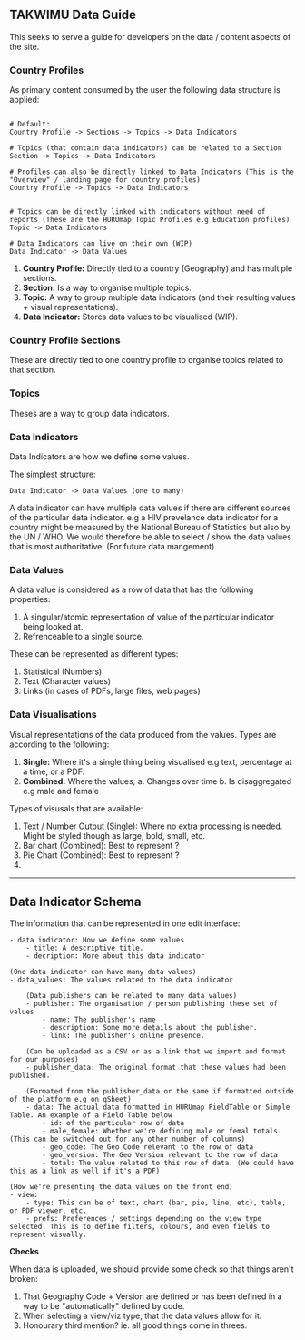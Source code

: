 TAKWIMU Data Guide
------------------

This seeks to serve a guide for developers on the data / content aspects of the site.


### Country Profiles

As primary content consumed by the user the following data structure is applied:

```

# Default:
Country Profile -> Sections -> Topics -> Data Indicators

# Topics (that contain data indicators) can be related to a Section
Section -> Topics -> Data Indicators

# Profiles can also be directly linked to Data Indicators (This is the "Overview" / landing page for country profiles)
Country Profile -> Topics -> Data Indicators


# Topics can be directly linked with indicators without need of reports (These are the HURUmap Topic Profiles e.g Education profiles)
Topic -> Data Indicators

# Data Indicators can live on their own (WIP)
Data Indicator -> Data Values

```

1. **Country Profile:** Directly tied to a country (Geography) and has multiple sections.
2. **Section:** Is a way to organise multiple topics.
3. **Topic:** A way to group multiple data indicators (and their resulting values + visual representations).
4. **Data Indicator:** Stores data values to be visualised (WIP).


### Country Profile Sections

These are directly tied to one country profile to organise topics related to that section.


### Topics

Theses are a way to group data indicators.

### Data Indicators

Data Indicators are how we define some values.

The simplest structure:

```
Data Indicator -> Data Values (one to many)
```

A data indicator can have multiple data values if there are different sources of the particular data indicator. e.g a HIV prevelance data indicator for a country might be measured by the National Bureau of Statistics but also by the UN / WHO. We would therefore be able to select / show the data values that is most authoritative. (For future data mangement)


### Data Values

A data value is considered as a row of data that has the following properties:

1. A singular/atomic representation of value of the particular indicator being looked at.
2. Refrenceable to a single source.

These can be represented as different types:

1. Statistical (Numbers)
2. Text (Character values)
3. Links (in cases of PDFs, large files, web pages)



### Data Visualisations

Visual representations of the data produced from the values. Types are according to the following:

1. **Single:** Where it's a single thing being visualised e.g text, percentage at a time, or a PDF.
2. **Combined:** Where the values;
    a. Changes over time
    b. Is disaggregated e.g male and female


Types of visusals that are available:

1. Text / Number Output (Single): Where no extra processing is needed. Might be styled though as large, bold, small, etc.
2. Bar chart (Combined): Best to represent ?
3. Pie Chart (Combined): Best to represent ?
4. 

----

## Data Indicator Schema

The information that can be represented in one edit interface:

```
- data indicator: How we define some values
    - title: A descriptive title.
    - decription: More about this data indicator

(One data indicator can have many data values)
- data_values: The values related to the data indicator
    
    (Data publishers can be related to many data values)
    - publisher: The organisation / person publishing these set of values
        - name: The publisher's name
        - description: Some more details about the publisher.
        - link: The publisher's online presence. 

    (Can be uploaded as a CSV or as a link that we import and format for our purposes)
    - publisher_data: The original format that these values had been published.

    (Formated from the publisher_data or the same if formatted outside of the platform e.g on gSheet)
    - data: The actual data formatted in HURUmap FieldTable or Simple Table. An example of a Field Table below
        - id: of the particular row of data
        - male_female: Whether we're defining male or femal totals. (This can be switched out for any other number of columns)
        - geo_code: The Geo Code relevant to the row of data
        - geo_version: The Geo Version relevant to the row of data
        - total: The value related to this row of data. (We could have this as a link as well if it's a PDF)

(How we're presenting the data values on the front end)
- view:
    - type: This can be of text, chart (bar, pie, line, etc), table, or PDF viewer, etc.
    - prefs: Preferences / settings depending on the view type selected. This is to define filters, colours, and even fields to represent visually.
```

**Checks**

When data is uploaded, we should provide some check so that things aren't broken:

1. That Geography Code + Version are defined or has been defined in a way to be "automatically" defined by code.
2. When selecting a view/viz type, that the data values allow for it.
3. Honourary third mention? ie. all good things come in threes.

